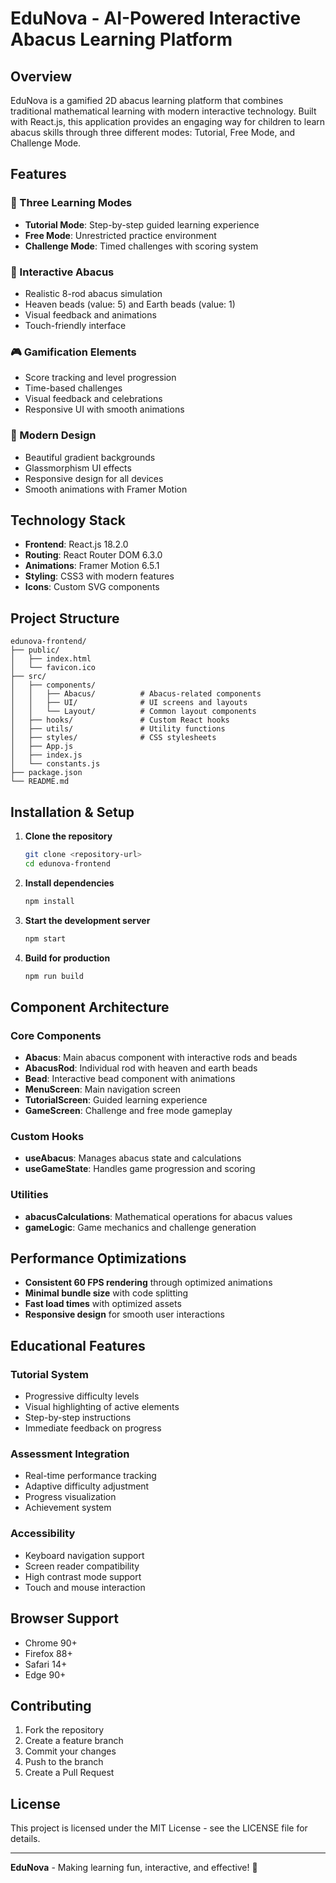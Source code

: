 # EduNova - AI-Powered Interactive Abacus Learning Platform

## Overview
EduNova is a gamified 2D abacus learning platform that combines traditional mathematical learning with modern interactive technology. Built with React.js, this application provides an engaging way for children to learn abacus skills through three different modes: Tutorial, Free Mode, and Challenge Mode.

## Features

### 🎯 Three Learning Modes
- **Tutorial Mode**: Step-by-step guided learning experience
- **Free Mode**: Unrestricted practice environment
- **Challenge Mode**: Timed challenges with scoring system

### 🧮 Interactive Abacus
- Realistic 8-rod abacus simulation
- Heaven beads (value: 5) and Earth beads (value: 1)
- Visual feedback and animations
- Touch-friendly interface

### 🎮 Gamification Elements
- Score tracking and level progression
- Time-based challenges
- Visual feedback and celebrations
- Responsive UI with smooth animations

### 🎨 Modern Design
- Beautiful gradient backgrounds
- Glassmorphism UI effects
- Responsive design for all devices
- Smooth animations with Framer Motion

## Technology Stack

- **Frontend**: React.js 18.2.0
- **Routing**: React Router DOM 6.3.0
- **Animations**: Framer Motion 6.5.1
- **Styling**: CSS3 with modern features
- **Icons**: Custom SVG components

## Project Structure

```
edunova-frontend/
├── public/
│   ├── index.html
│   └── favicon.ico
├── src/
│   ├── components/
│   │   ├── Abacus/          # Abacus-related components
│   │   ├── UI/              # UI screens and layouts
│   │   └── Layout/          # Common layout components
│   ├── hooks/               # Custom React hooks
│   ├── utils/               # Utility functions
│   ├── styles/              # CSS stylesheets
│   ├── App.js
│   ├── index.js
│   └── constants.js
├── package.json
└── README.md
```

## Installation & Setup

1. **Clone the repository**
   ```bash
   git clone <repository-url>
   cd edunova-frontend
   ```

2. **Install dependencies**
   ```bash
   npm install
   ```

3. **Start the development server**
   ```bash
   npm start
   ```

4. **Build for production**
   ```bash
   npm run build
   ```

## Component Architecture

### Core Components

- **Abacus**: Main abacus component with interactive rods and beads
- **AbacusRod**: Individual rod with heaven and earth beads
- **Bead**: Interactive bead component with animations
- **MenuScreen**: Main navigation screen
- **TutorialScreen**: Guided learning experience
- **GameScreen**: Challenge and free mode gameplay

### Custom Hooks

- **useAbacus**: Manages abacus state and calculations
- **useGameState**: Handles game progression and scoring

### Utilities

- **abacusCalculations**: Mathematical operations for abacus values
- **gameLogic**: Game mechanics and challenge generation

## Performance Optimizations

- **Consistent 60 FPS rendering** through optimized animations
- **Minimal bundle size** with code splitting
- **Fast load times** with optimized assets
- **Responsive design** for smooth user interactions

## Educational Features

### Tutorial System
- Progressive difficulty levels
- Visual highlighting of active elements
- Step-by-step instructions
- Immediate feedback on progress

### Assessment Integration
- Real-time performance tracking
- Adaptive difficulty adjustment
- Progress visualization
- Achievement system

### Accessibility
- Keyboard navigation support
- Screen reader compatibility
- High contrast mode support
- Touch and mouse interaction

## Browser Support

- Chrome 90+
- Firefox 88+
- Safari 14+
- Edge 90+

## Contributing

1. Fork the repository
2. Create a feature branch
3. Commit your changes
4. Push to the branch
5. Create a Pull Request

## License

This project is licensed under the MIT License - see the LICENSE file for details.

---

**EduNova** - Making learning fun, interactive, and effective! 🚀
